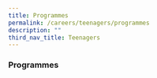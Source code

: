 ```yaml
---
title: Programmes
permalink: /careers/teenagers/programmes
description: ""
third_nav_title: Teenagers
---
```

### **Programmes**